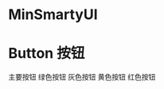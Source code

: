 # MinSmartyUI

# Button 按钮

<div style="margin-bottom:20px;">
    <SButton color="blue">主要按钮</SButton>
    <SButton color="green">绿色按钮</SButton>
    <SButton color="gray">灰色按钮</SButton>
    <SButton color="yellow">黄色按钮</SButton>
    <SButton color="red">红色按钮</SButton>
</div>
